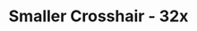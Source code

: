 ---
title: Smaller Crosshair - 32x
permalink: /article/compliance32xAddons/Smaller%20Crosshair
comments: true
comments-id: SmallerCrosshair
header-img: article/compliance32xAddons/Smaller Crosshair.png

long_text: 'Shrinks the distracting crosshair.'

authors:
  - Cyberization

download: 
  - Github:
    - https://github.com/Compliance-Addons/Addons/raw/master/32x/Smaller%20Crosshair.zip
---